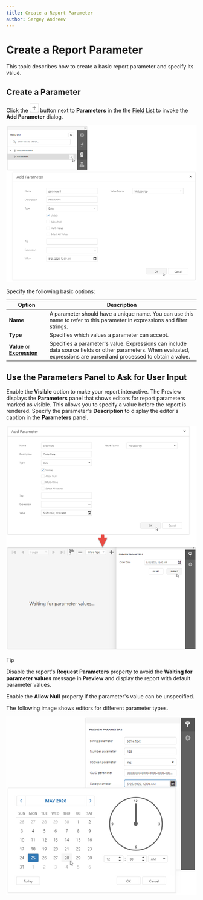```yaml
---
title: Create a Report Parameter
author: Sergey Andreev
---
```

# Create a Report Parameter

This topic describes how to create a basic report parameter and specify its value.

## Create a Parameter

Click the ![plus](../../../../images/eurd-web-parameters-button-plus.png) button next to **Parameters** in the the [Field List](../../report-designer-tools/ui-panels/field-list.md) to invoke the **Add Parameter** dialog.

![Field List - Add Parameter](../../../../images/eurd-web-fieldlist-add-parameter.png)

Specify the following basic options:

| Option | Description |
| --- | --- |
| **Name** | A parameter should have a unique name. You can use this name to refer to this parameter in expressions and filter strings. |
| **Type** | Specifies which values a parameter can accept. |
| **Value** or **[Expression](../../use-expressions/expression-language.md)** | Specifies a parameter's value. Expressions can include data source fields or other parameters. When evaluated, expressions are parsed and processed to obtain a value. |

## Use the Parameters Panel to Ask for User Input

Enable the **Visible** option to make your report interactive. The Preview displays the **Parameters** panel that shows editors for report parameters marked as visible. This allows you to specify a value before the report is rendered. Specify the parameter's **Description** to display the editor's caption in the **Parameters** panel.

![Parameters Panel](../../../../images/eurd-web-parameters-create-date-parameter.png)

> [!TIP]
> Disable the report's **Request Parameters** property to avoid the **Waiting for parameter values** message in **Preview** and display the report with default parameter values.

Enable the **Allow Null** property if the parameter's value can be unspecified.

The following image shows editors for different parameter types.

![Parameter Editors](../../../../images/eurd-web-parameter-editors.png)
